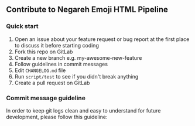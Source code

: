 ## Contribute to Negareh Emoji HTML Pipeline

### Quick start

 1. Open an issue about your feature request or bug report at the first place to discuss it before starting coding
 2. Fork this repo on GitLab
 3. Create a new branch e.g. my-awesome-new-feature
 4. Follow guidelines in commit messages
 5. Edit `CHANGELOG.md` file
 6. Run `script/test` to see if you didn't break anything
 7. Create a pull request on GitLab
 
 ### Commit message guideline
 In order to keep git logs clean and easy to understand for future development, please follow this
 guideline:


